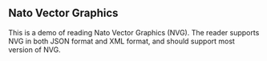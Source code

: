 ## Nato Vector Graphics

This is a demo of reading Nato Vector Graphics (NVG). The reader supports NVG in both JSON format and XML format, and should support most version of NVG.
